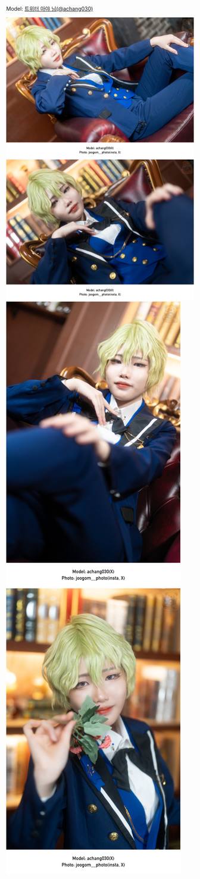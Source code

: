 ﻿---
dddd: 2024.06.07 미드나잇 블란서
nickname: 아야
sns_type: x
sns_id: achang030
---

Model: <a href="https://x.com/achang030" target="_blank">트위터 아야 님(@achang030)</a>

![1IMG5799.jpg](/assets/img/2024/06-07/아야/1IMG5799.jpg)
![2IMG5802.jpg](/assets/img/2024/06-07/아야/2IMG5802.jpg)
![3IMG5801.jpg](/assets/img/2024/06-07/아야/3IMG5801.jpg)
![4IMG5803.jpg](/assets/img/2024/06-07/아야/4IMG5803.jpg)